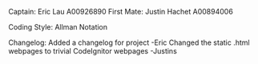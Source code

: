 Captain: 		Eric Lau 				A00926890
First Mate: Justin Hachet   A00894006

Coding Style: Allman Notation

Changelog:
Added a changelog for project -Eric
Changed the static .html webpages to trivial CodeIgnitor webpages -Justins